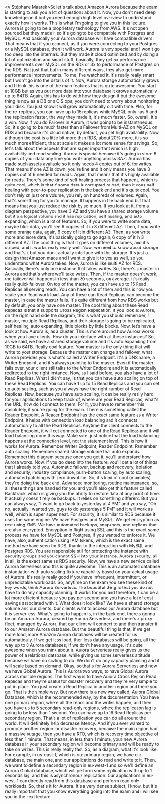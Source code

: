 
<v Stéphane Maarek>So let's talk about Amazon Aurora</v>
because the exam is starting to
ask you a lot of questions about it.
Now, you don't need deep knowledge on it
but you need enough high level overview
to understand exactly how it works.
This is what I'm going to give you in this lecture.
Aurora is going to be a proprietary technology from AWS.
It's not open sourced
but they made it so it's going to be
compatible with Postgres and MySQL.
And basically your Aurora database
will have compatible drivers.
That means that if you connect, as if you were connecting
to your Postgres or a MySQL database, then it will work.
Aurora is very special and
I won't go too deep into the internals.
But they made it cloud optimized
and by doing a lot of optimization and smart stuff,
basically, they get 5x performance improvements
over MySQL on the RDS or
3x to performance of Postgres on the RDS.
Not just that but in many different ways,
they also get more performance improvements.
To me, I've watched it.
It's really really smart but
I won't go into the details of it.
Now, Aurora storage automatically grows and I think
this is one of the main features that is quite awesome.
You start at 10GB but
as you put more data into your database
it grows automatically up to 64TB.
Again, this has to do with how they design it
but the awesome thing is now as a DB or a CIS ops,
you don't need to worry about monitoring your disk.
You just know it will grow automatically out with time.
Also, for the re-replicas, you can have up to 15 replicas
while MySQL only has 5
and the replication faster, the way they made it,
it's much faster.
So, overall, it's a win.
Now, if you do Failover in Aurora,
it was going to be instantaneous.
So, it's going to be much faster
than a Failover from Multi-AZ on MySQL on RDS
and because it's cloud native, by default,
you get high availability.
Now, although the cost is a little bit more than RDS,
about 20% more, it is so much more efficient,
that at scale it makes a lot more sense for savings.
So, let's talk about the aspects that are super important
which is high availability and read scaling.
Aurora is special because it's going to store 6 copies
of your data any time you write anything across 3AZ.
Aurora has made such assets available so it only
needs 4 copies out of 6, for writes.
That means if one AZ is down, you're fine
and it only means you have 3 copies
out of 6 needed for reads.
Again, that means that it's highly available for reads.
There's some kind of self healing process that happens,
which is quite cool,
which is that if some data is corrupted or bad,
then it does self healing with peer-to-peer replication
in the back end and it's quite cool.
You don't rely on just one volume,
you rely on hundreds of volumes.
Again, that's something for you to manage.
It happens in the back end
but that means that you just reduce the risk by so much.
If you look at it, from a diagram perspective,
you have 3 AZ and you have a shared storage volume
but it's a logical volume
and it has replication, self healing, and auto expanding,
which is a lot of features.
So, if you were to write some data, maybe blue data,
you'll see 6 copies of it in 3 different AZ.
Then, if you write some orange data,
again, 6 copy of it in different AZ.
Then, as you write more and more data,
it's basically going to go again,
6 copy of it in 3 different AZ.
The cool thing is that it goes on different volumes,
and it's striped, and it works really really well.
Now, we need to know about storage and that's it
but you don't actually interface with the storage.
It's just a design that Amazon made
and I want to give it to you as well,
so you understand what Aurora takes.
Now, Aurora is like multi AZ for RDS.
Basically, there's only one instance that takes writes.
So, there's a master in Aurora
and that's where we'll take writes.
Then, if the master doesn't work,
the failover will happens in less than 30 seconds,
on average.
It's really really quick failover.
On top of the master, you can have up to
15 Read Replicas all serving reads.
You can have a lot of them
and this is how you scale your Read work load.
Any of these can Read Replicas can become the master,
in case the master fails.
It's quite different from how RDS works
but by default, you only have one master.
The cool thing about these Read Replicas is that
it supports Cross Region Replication.
If you look at Aurora, on the right hand side the diagram,
this is what you should remember,
1 master, multiple Read Replicas,
and their storage is going to be replicated,
self healing, auto expanding,
little blocks by little blocks.
Now, let's have a look at how Aurora is, as a cluster.
This is more around how Aurora works
when you have clients.
How do you interface with all these instances?
So, as we said, we have a shared storage volume
and it's auto expanding from 10GB to 64TB.
Really cool feature.
Your master is the only thing
that will write to your storage.
Because the master can change and failover,
what Aurora provides you is what's called a Writer Endpoint.
It's a DNS name, a Writer Endpoint,
and it's always pointing to the master.
Even if the master fails over,
your client still talks to the Writer Endpoint
and it is automatically redirected to the right instance.
Now, as I said before, you also have a lot of Read Replicas.
What I didn't say, is that you can have auto scaling
on top of these Read Replicas.
You can have 1 up to 15 Read Replicas
and you can set up auto scaling,
such as you always have the right number of Read Replicas.
Now, because you have auto scaling,
it can be really really hard for your applications
to keep track of, where are your Read Replicas,
what's the URL, how do I connect to them.
For it, you have to remember this absolutely,
if you're going for the exam.
There is something called the Reader Endpoint.
A Reader Endpoint has the exact same feature
as a Writer Endpoint.
It helps with connection load balancing
and it connects automatically to all the Read Replicas.
Anytime the client connects to the Reader Endpoint,
it will get connected to one of the Read Replicas
and it will load balancing done this way.
Make sure, just notice that the load balancing
happens at the connection level,
not the statement level.
This is how it works for Aurora.
Remember Writer Endpoint, Reader Endpoint.
Remember auto scaling.
Remember shared storage volume that auto expands.
Remember this diagram because once you get it,
you'll understand how Aurora works.
Now, if you go deep into the feature,
you'll get a lot of things that I already told you.
Automatic failover, backup and recovery,
isolation and security, industry compliance,
push-button scaling, by auto scaling,
automated patching with zero downtime.
So, it's kind of cool (mumbles) they're doing the back end.
Advanced monitoring, routine maintenance,
so, all these things are handled for you
and you'll also get this feature called Backtrack,
which is giving you the ability to restore data
at any point of time.
It actually doesn't rely on backups.
It relies on something different.
But you can always say,
"I want to go back to yesterday at 4 PM" and you say,
"Oh no, actually I wanted you guys to do yesterdays 5 PM"
and it will work as well, which is super super neat.
For security, it is similar to RDS
because it uses the same engine.
We have Postgres and MySQL.
We get encryption as rest using KMS.
We have automated backups, snapshots, and replicas
that are also encrypted.
Encryption in flight using SSL
and this is the exact same process
we have for MySQL and Postgres,
if you wanted to enforce it.
We have, also, authentication using IAM tokens,
which is the exact same method we have seen for RDS,
thanks to the integration with MySQL and Postgres RDS.
You are responsible still for protecting the instance
with security groups and you cannot SSH into your instance.
Aurora security, all in all,
is the exact same as RDS security.
Now, we have a new service called Aurora Serverless
and this is quite awesome.
This is an automated database instantiation
with auto scaling fixture capability
based on your actual usage of Aurora.
It's really really good if you have infrequent,
intermittent, or unpredictable workloads.
So, anytime on the exam you see these kind of key words,
think Aurora Serverless.
The beautiful thing is that
you do not have to do any capacity planning.
It works for you and therefore,
it can be a lot more efficient
because you pay per second and
you have a lot of cost savings associated with it.
What does it look like?
We have a shared storage volume and our clients.
Our clients want to access our Aurora database
but it is server less.
What's going to happen is, in the back end,
there's gonna be an Amazon Aurora,
created by Aurora Serverless,
and there's a proxy fleet, managed by Aurora,
that our client will connect to
and then transfer it to our Amazon Aurora database.
But the beautiful thing is that, if we get more load,
more Amazon Aurora databases will be
created for us automatically.
If we get less load, then less databases will be going,
all the way up to 0 Aurora databases,
if we don't have any usage.
It's quite awesome when you think about it.
Aurora Serverless really gives us the power
of a relational database,
while giving us some serverless attitude
because we have no scaling to do.
We don't do any capacity planning
and it will scale based on demand.
Okay, so that's for Aurora Serverless
and now we have Global Aurora.
This is Aurora two ways,
to have Global Aurora across multiple regions.
The first way is to have Aurora Cross Region Read Replicas
and they're useful for disaster recovery
and they're very simple to put in place.
You just create a Read Replica in another region
and there you go.
That is the simple way.
But now there is a new way called, Aurora Global Database,
which is the recommended way, by the documentation.
You have one primary region,
where all the reads and the writes happen,
and then you have up to 5 secondary read-only regions,
where the replication lag
is going to be less than 1 second.
You can have up to 16 Read Replicas per secondary region.
That's a lot of replication you can do all around the world.
It will definitely help decrease latency.
And if you ever wanted to
promote another region for disaster recovery,
because the main region had a massive outage,
then you have a RTO,
which is recovery time objective of less than 1 minute.
That means, in less than 1 minute,
your new Aurora database in your secondary region
will become primary and will be ready to take on writes.
This is really really fast.
So, as a diagram, what it'd look like.
For example, in us-east-1, which is our primary region,
we have our database, the main one,
and our applications do read and write to it.
Then, we want to define a secondary region in eu-west-1
and so we'll define an Aurora Global database,
which will perform some replication
with up to 1 seconds lag,
and this is asynchronous replication.
Our applications in eu-west-1 can directly
read from this database and perform read only workloads.
So, that's it for Aurora.
It's a very dense subject, I know,
but it's really important that
you know everything going into the exam
and I will see you in the next lecture.